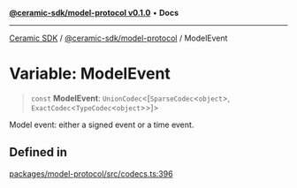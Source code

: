 [**@ceramic-sdk/model-protocol v0.1.0**](../README.md) • **Docs**

***

[Ceramic SDK](../../../README.md) / [@ceramic-sdk/model-protocol](../README.md) / ModelEvent

# Variable: ModelEvent

> `const` **ModelEvent**: `UnionCodec`\<[`SparseCodec`\<`object`\>, `ExactCodec`\<`TypeCodec`\<`object`\>\>]\>

Model event: either a signed event or a time event.

## Defined in

[packages/model-protocol/src/codecs.ts:396](https://github.com/ceramicstudio/ceramic-sdk/blob/a220cbca7950f690af7f3d03a0023681bb9f5426/packages/model-protocol/src/codecs.ts#L396)
